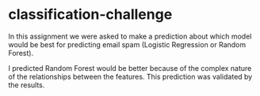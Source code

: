 # classification-challenge
In this assignment we were asked to make a prediction about which model would be best for predicting email spam (Logistic Regression or Random Forest).

I predicted Random Forest would be better because of the complex nature of the relationships between the features.   This prediction was validated by the results.